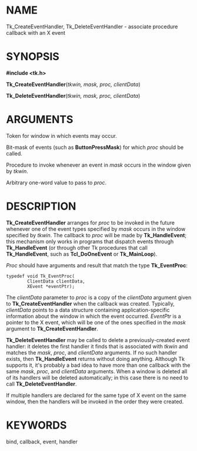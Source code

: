 # NAME

Tk_CreateEventHandler, Tk_DeleteEventHandler - associate procedure
callback with an X event

# SYNOPSIS

**#include \<tk.h\>**

**Tk_CreateEventHandler**(*tkwin, mask, proc, clientData*)

**Tk_DeleteEventHandler**(*tkwin, mask, proc, clientData*)

# ARGUMENTS

Token for window in which events may occur.

Bit-mask of events (such as **ButtonPressMask**) for which *proc* should
be called.

Procedure to invoke whenever an event in *mask* occurs in the window
given by *tkwin*.

Arbitrary one-word value to pass to *proc*.

# DESCRIPTION

**Tk_CreateEventHandler** arranges for *proc* to be invoked in the
future whenever one of the event types specified by *mask* occurs in the
window specified by *tkwin*. The callback to *proc* will be made by
**Tk_HandleEvent**; this mechanism only works in programs that dispatch
events through **Tk_HandleEvent** (or through other Tk procedures that
call **Tk_HandleEvent**, such as **Tcl_DoOneEvent** or **Tk_MainLoop**).

*Proc* should have arguments and result that match the type
**Tk_EventProc**:

    typedef void Tk_EventProc(
            ClientData clientData,
            XEvent *eventPtr);

The *clientData* parameter to *proc* is a copy of the *clientData*
argument given to **Tk_CreateEventHandler** when the callback was
created. Typically, *clientData* points to a data structure containing
application-specific information about the window in which the event
occurred. *EventPtr* is a pointer to the X event, which will be one of
the ones specified in the *mask* argument to **Tk_CreateEventHandler**.

**Tk_DeleteEventHandler** may be called to delete a previously-created
event handler: it deletes the first handler it finds that is associated
with *tkwin* and matches the *mask*, *proc*, and *clientData* arguments.
If no such handler exists, then **Tk_HandleEvent** returns without doing
anything. Although Tk supports it, it\'s probably a bad idea to have
more than one callback with the same *mask*, *proc*, and *clientData*
arguments. When a window is deleted all of its handlers will be deleted
automatically; in this case there is no need to call
**Tk_DeleteEventHandler**.

If multiple handlers are declared for the same type of X event on the
same window, then the handlers will be invoked in the order they were
created.

# KEYWORDS

bind, callback, event, handler

<!---
Copyright (c) 1990 The Regents of the University of California
Copyright (c) 1994-1996 Sun Microsystems, Inc
-->

